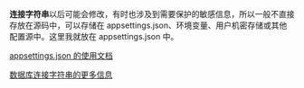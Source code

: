 

**连接字符串**以后可能会修改，有时也涉及到需要保护的敏感信息，所以一般不直接存放在源码中，可以存储在 appsettings.json、环境变量、用户机密存储或其他配置源中。这里我就放在 appsettings.json 中。

[appsettings.json 的使用文档](/DotNet/appsettings.json%20使用.html)

[数据库连接字符串的更多信息](https://learn.microsoft.com/zh-cn/ef/core/miscellaneous/connection-strings)
